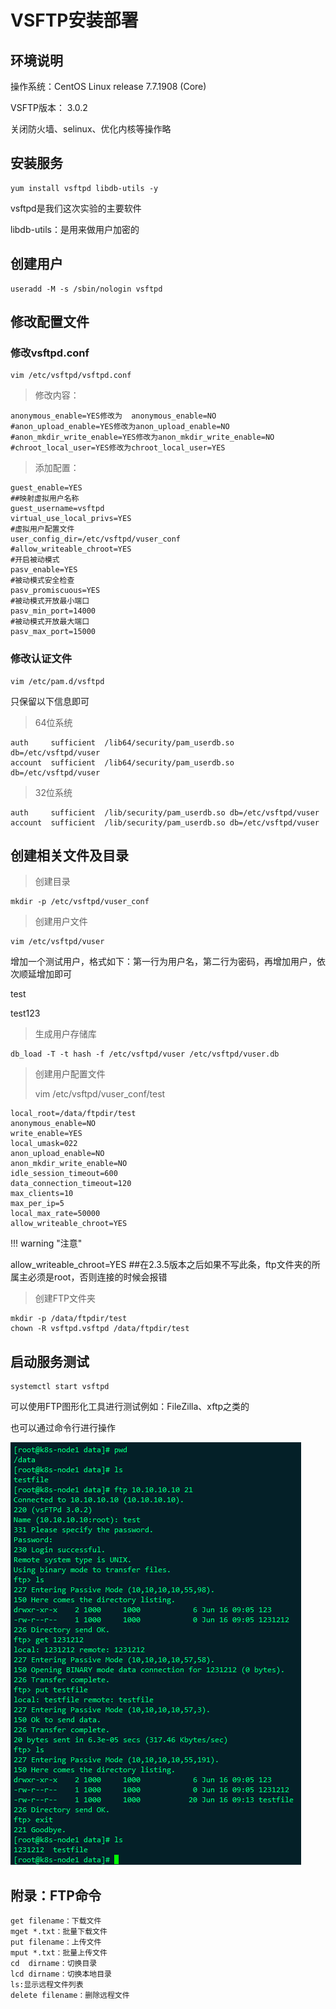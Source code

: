 # VSFTP安装部署

## 环境说明

操作系统：CentOS Linux release 7.7.1908 (Core)

VSFTP版本： 3.0.2

关闭防火墙、selinux、优化内核等操作略



## 安装服务

```
yum install vsftpd libdb-utils -y
```

vsftpd是我们这次实验的主要软件

libdb-utils：是用来做用户加密的



## 创建用户

```
useradd -M -s /sbin/nologin vsftpd
```



## 修改配置文件

### 修改vsftpd.conf

```
vim /etc/vsftpd/vsftpd.conf
```

> 修改内容：

```
anonymous_enable=YES修改为  anonymous_enable=NO
#anon_upload_enable=YES修改为anon_upload_enable=NO
#anon_mkdir_write_enable=YES修改为anon_mkdir_write_enable=NO
#chroot_local_user=YES修改为chroot_local_user=YES
```



> 添加配置：

```
guest_enable=YES
##映射虚拟用户名称
guest_username=vsftpd  
virtual_use_local_privs=YES
#虚拟用户配置文件
user_config_dir=/etc/vsftpd/vuser_conf
#allow_writeable_chroot=YES
#开启被动模式
pasv_enable=YES
#被动模式安全检查
pasv_promiscuous=YES
#被动模式开放最小端口
pasv_min_port=14000
#被动模式开放最大端口
pasv_max_port=15000
```



### 修改认证文件

```
vim /etc/pam.d/vsftpd
```

只保留以下信息即可

> 64位系统

```
auth     sufficient  /lib64/security/pam_userdb.so db=/etc/vsftpd/vuser
account  sufficient  /lib64/security/pam_userdb.so db=/etc/vsftpd/vuser
```

> 32位系统

```
auth     sufficient  /lib/security/pam_userdb.so db=/etc/vsftpd/vuser
account  sufficient  /lib/security/pam_userdb.so db=/etc/vsftpd/vuser
```



## 创建相关文件及目录

> 创建目录

```
mkdir -p /etc/vsftpd/vuser_conf
```

> 创建用户文件

```
vim /etc/vsftpd/vuser
```

增加一个测试用户，格式如下：第一行为用户名，第二行为密码，再增加用户，依次顺延增加即可

test

test123

> 生成用户存储库

```
db_load -T -t hash -f /etc/vsftpd/vuser /etc/vsftpd/vuser.db
```

> 创建用户配置文件
>
> vim /etc/vsftpd/vuser_conf/test

```
local_root=/data/ftpdir/test
anonymous_enable=NO
write_enable=YES
local_umask=022
anon_upload_enable=NO
anon_mkdir_write_enable=NO
idle_session_timeout=600
data_connection_timeout=120
max_clients=10
max_per_ip=5
local_max_rate=50000
allow_writeable_chroot=YES
```

!!! warning "注意"

allow_writeable_chroot=YES  ##在2.3.5版本之后如果不写此条，ftp文件夹的所属主必须是root，否则连接的时候会报错



> 创建FTP文件夹

```
mkdir -p /data/ftpdir/test
chown -R vsftpd.vsftpd /data/ftpdir/test
```



## 启动服务测试

```
systemctl start vsftpd
```



可以使用FTP图形化工具进行测试例如：FileZilla、xftp之类的

也可以通过命令行进行操作

![image-20200616171352684](../images/image-20200616171352684.png) 



## 附录：FTP命令

```
get filename：下载文件
mget *.txt：批量下载文件
put filename：上传文件
mput *.txt：批量上传文件
cd  dirname：切换目录
lcd dirname：切换本地目录
ls:显示远程文件列表
delete filename：删除远程文件
```

